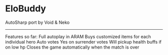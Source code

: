 # EloBuddy
AutoSharp port by Void & Neko
___________
Features so far:
Full autoplay in ARAM
Buys customized items for each individual hero
Auto votes Yes on surrender votes
Will pickup health buffs if on low hp
Closes the game automatically when the match is over
